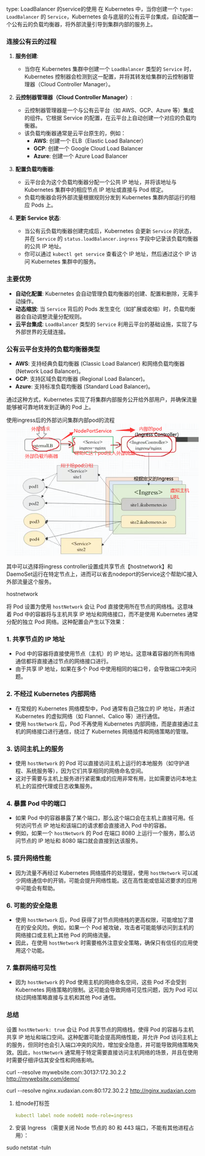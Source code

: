 type: LoadBalancer 的service的使用
在 Kubernetes 中，当你创建一个 `type: LoadBalancer` 的 `Service`，Kubernetes 会与底层的公有云平台集成，自动配置一个公有云的负载均衡器，将外部流量引导到集群内部的服务上。

### 连接公有云的过程
1. **服务创建**:
   - 当你在 Kubernetes 集群中创建一个 `LoadBalancer` 类型的 `Service` 时，Kubernetes 控制器会检测到这一配置，并将其转发给集群的云控制器管理器（Cloud Controller Manager）。

2. **云控制器管理器（Cloud Controller Manager）**:
   - 云控制器管理器是一个与公有云平台（如 AWS、GCP、Azure 等）集成的组件。它根据 Service 的配置，在云平台上自动创建一个对应的负载均衡器。
   - 该负载均衡器通常是云平台原生的，例如：
     - **AWS**: 创建一个 ELB（Elastic Load Balancer）
     - **GCP**: 创建一个 Google Cloud Load Balancer
     - **Azure**: 创建一个 Azure Load Balancer

3. **配置负载均衡器**:
   - 云平台会为这个负载均衡器分配一个公共 IP 地址，并将该地址与 Kubernetes 集群中的相应节点 IP 地址或直接与 Pod 绑定。
   - 负载均衡器会将外部流量根据规则分发到 Kubernetes 集群内部运行的相应 Pods 上。

4. **更新 Service 状态**:
   - 当公有云负载均衡器创建完成后，Kubernetes 会更新 `Service` 的状态，并在 `Service` 的 `status.loadBalancer.ingress` 字段中记录该负载均衡器的公共 IP 地址。
   - 你可以通过 `kubectl get service` 查看这个 IP 地址，然后通过这个 IP 访问 Kubernetes 集群中的服务。

### 主要优势
- **自动化配置**: Kubernetes 会自动管理负载均衡器的创建、配置和删除，无需手动操作。
- **动态缩放**: 当 `Service` 背后的 Pods 发生变化（如扩展或收缩）时，负载均衡器会自动调整流量分配规则。
- **云平台集成**: `LoadBalancer` 类型的 `Service` 利用云平台的基础设施，实现了与外部世界的无缝连接。

### 公有云平台支持的负载均衡器类型
- **AWS**: 支持经典负载均衡器 (Classic Load Balancer) 和网络负载均衡器 (Network Load Balancer)。
- **GCP**: 支持区域负载均衡器 (Regional Load Balancer)。
- **Azure**: 支持标准负载均衡器 (Standard Load Balancer)。

通过这种方式，Kubernetes 实现了将集群内部服务公开给外部用户，并确保流量能够被可靠地转发到正确的 Pod 上。





使用ingress后的外部访问集群内部pod的流程<img src="./8.15号学习记录.assets/image-20240815102215614.png" alt="image-20240815102215614" style="zoom: 80%;" />

其中可以选择将ingress controller设置成共享节点【hostnetwork】和DaemoSet运行在特定节点上，进而可以省去nodeport的Service这个帮助IC接入外部流量这个服务。

hostnetwork

将 Pod 设置为使用 `hostNetwork` 会让 Pod 直接使用所在节点的网络栈。这意味着 Pod 中的容器将与主机共享 IP 地址和网络接口，而不是使用 Kubernetes 通常分配的独立 Pod 网络。这种配置会产生以下效果：

### 1. **共享节点的 IP 地址**
   - Pod 中的容器将直接使用节点（主机）的 IP 地址。这意味着容器的所有网络通信都将直接通过节点的网络接口进行。
   - 由于共享 IP 地址，如果在多个 Pod 中使用相同的端口号，会导致端口冲突问题。

### 2. **不经过 Kubernetes 内部网络**
   - 在常规的 Kubernetes 网络模型中，Pod 通常有自己独立的 IP 地址，并通过 Kubernetes 的虚拟网络（如 Flannel、Calico 等）进行通信。
   - 使用 `hostNetwork` 后，Pod 不再使用 Kubernetes 内部网络，而是直接通过主机的网络接口进行通信，绕过了 Kubernetes 网络插件和网络策略的管理。

### 3. **访问主机上的服务**
   - 使用 `hostNetwork` 的 Pod 可以直接访问主机上运行的本地服务（如守护进程、系统服务等），因为它们共享相同的网络命名空间。
   - 这对于需要与主机上服务进行紧密集成的应用非常有用，比如需要访问本地主机上的监控代理或日志收集服务。

### 4. **暴露 Pod 中的端口**
   - 如果 Pod 中的容器暴露了某个端口，那么这个端口会在主机上直接可用。任何访问节点 IP 地址和该端口的请求都会直接进入 Pod 中的容器。
   - 例如，如果一个 `hostNetwork` 的 Pod 在端口 8080 上运行一个服务，那么访问节点的 IP 地址和 8080 端口就会直接到达该服务。

### 5. **提升网络性能**
   - 因为流量不再经过 Kubernetes 网络插件的处理层，使用 `hostNetwork` 可以减少网络通信中的开销，可能会提升网络性能。这在高性能或低延迟要求的应用中可能会有帮助。

### 6. **可能的安全隐患**
   - 使用 `hostNetwork` 后，Pod 获得了对节点网络栈的更高权限，可能增加了潜在的安全风险。例如，如果一个 Pod 被攻破，攻击者可能能够访问到主机的网络接口或主机上其他 Pod 的网络流量。
   - 因此，在使用 `hostNetwork` 时需要格外注意安全策略，确保只有信任的应用使用这个功能。

### 7. **集群网络可见性**
   - 因为 `hostNetwork` 的 Pod 使用主机的网络命名空间，这些 Pod 不会受到 Kubernetes 网络策略的限制。这可能会导致网络可见性问题，因为 Pod 可以绕过网络策略直接与主机和其他 Pod 通信。

### 总结
设置 `hostNetwork: true` 会让 Pod 共享节点的网络栈，使得 Pod 的容器与主机共享 IP 地址和端口空间。这种配置可能会提高网络性能，并允许 Pod 访问主机上的服务，但同时也会引入端口冲突的风险，增加安全隐患，并可能导致网络策略失效。因此，`hostNetwork` 通常用于特定需要直接访问主机网络的场景，并且在使用时需要仔细评估其安全性和网络影响。

curl --resolve mywebsite.com:30137:172.30.2.2 http://mywebsite.com/demo/



curl --resolve nginx.xudaxian.com:80:172.30.2.2 http://nginx.xudaxian.com



1. 给node打标签

   ```yaml
   kubectl label node node01 node-role=ingress
   ```

2. 安装 Ingress （需要关闭 Node 节点的 80 和 443 端口，不能有其他进程占用）：

sudo netstat -tuln
